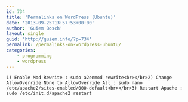 ```yaml
---
id: 734
title: 'Permalinks on WordPress (Ubuntu)'
date: '2013-09-25T13:57:53+00:00'
author: 'Guiem Bosch'
layout: single
guid: 'http://guiem.info/?p=734'
permalink: /permalinks-on-wordpress-ubuntu/
categories:
    - programming
    - wordpress
---
```


`1) Enable Mod Rewrite : sudo a2enmod rewrite<br></br>2) Change AllowOverride None to AllowOverride All : sudo nano /etc/apache2/sites-enabled/000-default<br></br>3) Restart Apache : sudo /etc/init.d/apache2 restart`